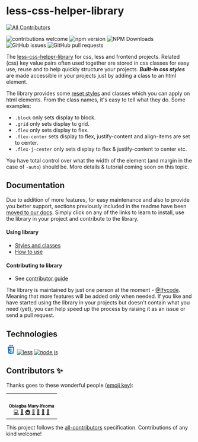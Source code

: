 # less-css-helper-library
<!-- ALL-CONTRIBUTORS-BADGE:START - Do not remove or modify this section -->
[![All Contributors](https://img.shields.io/badge/all_contributors-1-orange.svg?style=flat-square)](#contributors-)
<!-- ALL-CONTRIBUTORS-BADGE:END -->

![contributions welcome](https://img.shields.io/badge/contributions-welcome-brightgreen.svg?style=flat) ![npm version](https://badge.fury.io/js/%40code-collabo%2Fless-css-helper-library.svg) ![NPM Downloads](https://img.shields.io/npm/dm/@code-collabo/less-css-helper-library?color=blue) ![GitHub issues](https://img.shields.io/github/issues/code-collabo/less-css-helper-library?color=red) ![GitHub pull requests](https://img.shields.io/github/issues-pr/code-collabo/less-css-helper-library?color=goldenrod) 

The [less-css-helper-library](https://github.com/code-collabo/less-css-helper-library) for css, less and frontend projects. Related (css) key value pairs often used together are stored in css classes for easy use, reuse and to help quickly structure your projects. ***Built-in css styles*** are made accessible in your projects just by adding a class to an html element.

The library provides some [reset styles](https://github.com/code-collabo/less-css-helper-library/blob/main/less/01-base/reset.less) and classes which you can apply on html elements.
From the class names, it's easy to tell what they do. Some examples:

* `.block` only sets display to block.
* `.grid` only sets display to grid. 
* `.flex` only sets display to flex.
* `.flex-center` sets display to flex, justify-content and align-items are set to center. 
* `.flex-j-center` only sets display to flex & justify-content to center etc.

You have total control over what the width of the element (and margin in the case of `-auto`) should be. More details & tutorial coming soon on this topic.

## Documentation
Due to addition of more features, for easy maintenance and also to provide you better support, sections previously included in the readme have been [moved to our docs](https://github.com/code-collabo/docs). Simply click on any of the links to learn to install, use the library in your project and contribute to the library.
#### Using library
* [Styles and classes](https://github.com/code-collabo/docs/blob/main/user-guide/less-css-helper-library/styles-and-classes.md)
* [How to use](https://github.com/code-collabo/docs/blob/main/user-guide/less-css-helper-library/how-to-use.md)
#### Contributing to library
* See [contributor guide](https://github.com/code-collabo/docs/tree/main/contributor-guide)

The library is maintained by just one person at the moment - [@Ifycode](https://github.com/Ifycode). Meaning that more features will be added only when needed. If you like and have started using the library in your projects but doesn't contain what you need (yet), you can help speed up the process by raising it as an issue or send a pull request. 

## Technologies
[<img alt="CSS 3" width="25px" src="https://raw.githubusercontent.com/github/explore/80688e429a7d4ef2fca1e82350fe8e3517d3494d/topics/css/css.png" />](https://github.com/code-collabo/less-css-helper-library) [<img alt="less" height="20px" src="http://lesscss.org/public/img/less_logo.png" />](https://github.com/code-collabo/less-css-helper-library) [<img alt="node js" height="25px" src="https://nodejs.org/static/images/logos/nodejs-new-pantone-black.svg" />](https://github.com/code-collabo/less-css-helper-library)

## Contributors ✨

Thanks goes to these wonderful people ([emoji key](https://allcontributors.org/docs/en/emoji-key)):

<!-- ALL-CONTRIBUTORS-LIST:START - Do not remove or modify this section -->
<!-- prettier-ignore-start -->
<!-- markdownlint-disable -->
<table>
  <tr>
    <td align="center"><a href="https://github.com/Ifycode"><img src="https://avatars.githubusercontent.com/u/45185388?v=4?s=100" width="100px;" alt=""/><br /><sub><b>Obiagba Mary Ifeoma</b></sub></a><br /><a href="https://github.com/code-collabo/less-css-helper-library/commits?author=Ifycode" title="Code">💻</a> <a href="https://github.com/code-collabo/less-css-helper-library/commits?author=Ifycode" title="Documentation">📖</a> <a href="#infra-Ifycode" title="Infrastructure (Hosting, Build-Tools, etc)">🚇</a> <a href="#maintenance-Ifycode" title="Maintenance">🚧</a> <a href="https://github.com/code-collabo/less-css-helper-library/pulls?q=is%3Apr+reviewed-by%3AIfycode" title="Reviewed Pull Requests">👀</a> <a href="#projectManagement-Ifycode" title="Project Management">📆</a> <a href="#ideas-Ifycode" title="Ideas, Planning, & Feedback">🤔</a></td>
  </tr>
</table>

<!-- markdownlint-restore -->
<!-- prettier-ignore-end -->

<!-- ALL-CONTRIBUTORS-LIST:END -->

This project follows the [all-contributors](https://github.com/all-contributors/all-contributors) specification. Contributions of any kind welcome!
